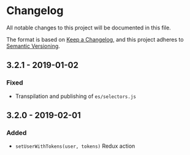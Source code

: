 # Changelog

All notable changes to this project will be documented in this file.

The format is based on [Keep a Changelog](https://keepachangelog.com/en/1.0.0/),
and this project adheres to [Semantic Versioning](https://semver.org/spec/v2.0.0.html).

## 3.2.1 - 2019-01-02

### Fixed

-   Transpilation and publishing of `es/selectors.js`


## 3.2.0 - 2019-02-01

### Added

-   `setUserWithTokens(user, tokens)` Redux action
